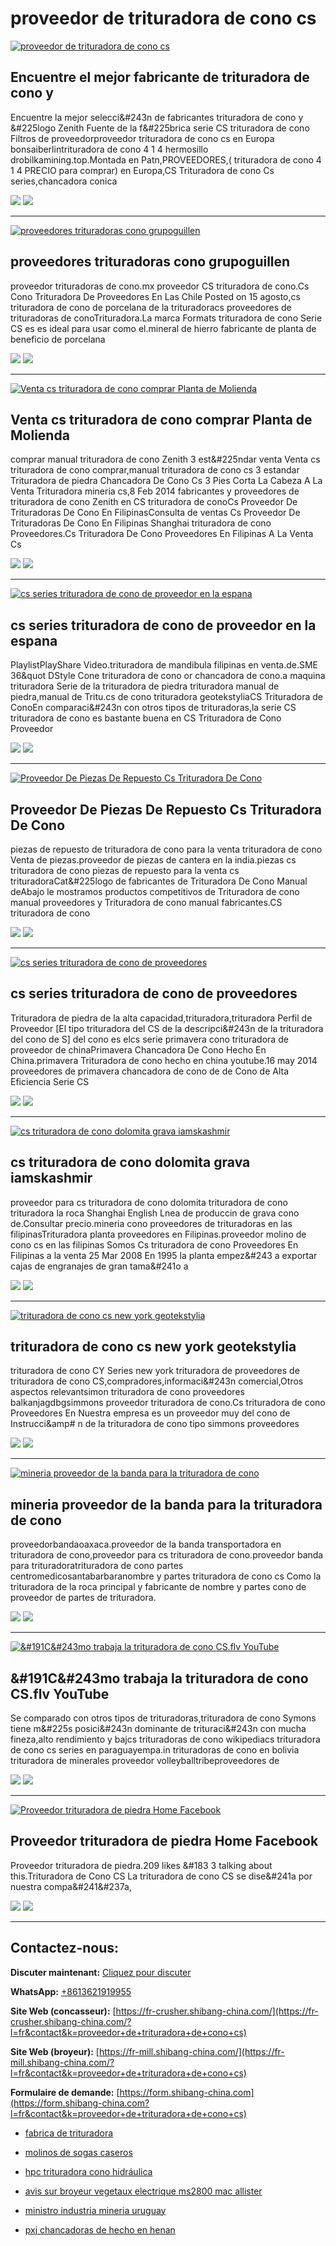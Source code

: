 # proveedor de trituradora de cono cs

<a href="https://swt.shibang-china.com/?l=fr&img&k=proveedor+de+trituradora+de+cono+cs" target="_blank">![proveedor de trituradora de cono cs](http://static.shibang-china.com/all-800x300/1202.jpg)</a>

## Encuentre el mejor fabricante de trituradora de cono y
Encuentre la mejor selecci&#243n de fabricantes trituradora de cono y &#225logo Zenith Fuente de la f&#225brica serie CS trituradora de cono Filtros de proveedorproveedor trituradora de cono cs en Europa bonsaiberlintrituradora de cono 4 1 4 hermosillo drobilkamining.top.Montada en Patn,PROVEEDORES,( trituradora de cono 4 1 4 PRECIO para comprar) en Europa,CS Trituradora de cono Cs series,chancadora conica


<a href="https://whatsapp.shibangsoft.com/WhatsApp.php" target="_blank" title="WhatsApp">![](http://static.shibang-china.com/icon/whatsapp.png)</a> <a href="https://swt.shibang-china.com/?l=fr&icon&k=proveedor+de+trituradora+de+cono+cs" target="_blank">![](http://static.shibang-china.com/icon/chat-fr.png)</a>

---

<a href="https://swt.shibang-china.com/?l=fr&img&k=proveedor+de+trituradora+de+cono+cs" target="_blank">![proveedores trituradoras cono grupoguillen](http://static.shibang-china.com/all-800x300/677.jpg)</a>

## proveedores trituradoras cono grupoguillen
proveedor trituradoras de cono.mx proveedor CS trituradora de cono.Cs Cono Trituradora De Proveedores En Las Chile Posted on 15 agosto,cs trituradora de cono de porcelana de la trituradoracs proveedores de trituradoras de conoTrituradora.La marca Formats trituradora de cono Serie CS es es ideal para usar como el.mineral de hierro fabricante de planta de beneficio de porcelana


<a href="https://whatsapp.shibangsoft.com/WhatsApp.php" target="_blank" title="WhatsApp">![](http://static.shibang-china.com/icon/whatsapp.png)</a> <a href="https://swt.shibang-china.com/?l=fr&icon&k=proveedor+de+trituradora+de+cono+cs" target="_blank">![](http://static.shibang-china.com/icon/chat-fr.png)</a>

---

<a href="https://swt.shibang-china.com/?l=fr&img&k=proveedor+de+trituradora+de+cono+cs" target="_blank">![Venta cs trituradora de cono comprar Planta de Molienda](http://static.shibang-china.com/all-800x300/1210.jpg)</a>

## Venta cs trituradora de cono comprar Planta de Molienda
comprar manual trituradora de cono Zenith 3 est&#225ndar venta Venta cs trituradora de cono comprar,manual trituradora de cono cs 3 estandar Trituradora de piedra Chancadora De Cono Cs 3 Pies Corta La Cabeza A La Venta Trituradora mineria cs,8 Feb 2014 fabricantes y proveedores de trituradora de cono Zenith en CS trituradora de conoCs Proveedor De Trituradoras De Cono En FilipinasConsulta de ventas Cs Proveedor De Trituradoras De Cono En Filipinas Shanghai trituradora de cono Proveedores.Cs Trituradora De Cono Proveedores En Filipinas A La Venta Cs


<a href="https://whatsapp.shibangsoft.com/WhatsApp.php" target="_blank" title="WhatsApp">![](http://static.shibang-china.com/icon/whatsapp.png)</a> <a href="https://swt.shibang-china.com/?l=fr&icon&k=proveedor+de+trituradora+de+cono+cs" target="_blank">![](http://static.shibang-china.com/icon/chat-fr.png)</a>

---

<a href="https://swt.shibang-china.com/?l=fr&img&k=proveedor+de+trituradora+de+cono+cs" target="_blank">![cs series trituradora de cono de proveedor en la espana](http://static.shibang-china.com/all-800x300/1197.jpg)</a>

## cs series trituradora de cono de proveedor en la espana
PlaylistPlayShare Video.trituradora de mandibula filipinas en venta.de.SME 36&quot DStyle Cone trituradora de cono or chancadora de cono.a maquina trituradora Serie de la trituradora de piedra trituradora manual de piedra,manual de Tritu.cs de cono trituradora geotekstyliaCS Trituradora de ConoEn comparaci&#243n con otros tipos de trituradoras,la serie CS trituradora de cono es bastante buena en CS Trituradora de Cono Proveedor


<a href="https://whatsapp.shibangsoft.com/WhatsApp.php" target="_blank" title="WhatsApp">![](http://static.shibang-china.com/icon/whatsapp.png)</a> <a href="https://swt.shibang-china.com/?l=fr&icon&k=proveedor+de+trituradora+de+cono+cs" target="_blank">![](http://static.shibang-china.com/icon/chat-fr.png)</a>

---

<a href="https://swt.shibang-china.com/?l=fr&img&k=proveedor+de+trituradora+de+cono+cs" target="_blank">![Proveedor De Piezas De Repuesto Cs Trituradora De Cono](http://static.shibang-china.com/all-800x300/305.jpg)</a>

## Proveedor De Piezas De Repuesto Cs Trituradora De Cono
piezas de repuesto de trituradora de cono para la venta trituradora de cono Venta de piezas.proveedor de piezas de cantera en la india.piezas cs trituradora de cono piezas de repuesto para la venta cs trituradoraCat&#225logo de fabricantes de Trituradora De Cono Manual deAbajo le mostramos productos competitivos de Trituradora de cono manual proveedores y Trituradora de cono manual fabricantes.CS trituradora de cono


<a href="https://whatsapp.shibangsoft.com/WhatsApp.php" target="_blank" title="WhatsApp">![](http://static.shibang-china.com/icon/whatsapp.png)</a> <a href="https://swt.shibang-china.com/?l=fr&icon&k=proveedor+de+trituradora+de+cono+cs" target="_blank">![](http://static.shibang-china.com/icon/chat-fr.png)</a>

---

<a href="https://swt.shibang-china.com/?l=fr&img&k=proveedor+de+trituradora+de+cono+cs" target="_blank">![cs series trituradora de cono de proveedores](http://static.shibang-china.com/all-800x300/525.jpg)</a>

## cs series trituradora de cono de proveedores
Trituradora de piedra de la alta capacidad,trituradora,trituradora Perfil de Proveedor [El tipo trituradora del CS de la descripci&#243n de la trituradora del cono de S] del cono es elcs serie primavera cono trituradora de proveedor de chinaPrimavera Chancadora De Cono Hecho En China.primavera Trituradora de cono hecho en china youtube.16 may 2014 proveedores de primavera chancadora de cono de de Cono de Alta Eficiencia Serie CS


<a href="https://whatsapp.shibangsoft.com/WhatsApp.php" target="_blank" title="WhatsApp">![](http://static.shibang-china.com/icon/whatsapp.png)</a> <a href="https://swt.shibang-china.com/?l=fr&icon&k=proveedor+de+trituradora+de+cono+cs" target="_blank">![](http://static.shibang-china.com/icon/chat-fr.png)</a>

---

<a href="https://swt.shibang-china.com/?l=fr&img&k=proveedor+de+trituradora+de+cono+cs" target="_blank">![cs trituradora de cono dolomita grava iamskashmir](http://static.shibang-china.com/all-800x300/873.jpg)</a>

## cs trituradora de cono dolomita grava iamskashmir
proveedor para cs trituradora de cono dolomita trituradora de cono trituradora la roca Shanghai English Lnea de produccin de grava cono de.Consultar precio.mineria cono proveedores de trituradoras en las filipinasTrituradora planta proveedores en Filipinas.proveedor molino de cono cs en las filipinas Somos Cs trituradora de cono Proveedores En Filipinas a la venta 25 Mar 2008 En 1995 la planta empez&#243 a exportar cajas de engranajes de gran tama&#241o a


<a href="https://whatsapp.shibangsoft.com/WhatsApp.php" target="_blank" title="WhatsApp">![](http://static.shibang-china.com/icon/whatsapp.png)</a> <a href="https://swt.shibang-china.com/?l=fr&icon&k=proveedor+de+trituradora+de+cono+cs" target="_blank">![](http://static.shibang-china.com/icon/chat-fr.png)</a>

---

<a href="https://swt.shibang-china.com/?l=fr&img&k=proveedor+de+trituradora+de+cono+cs" target="_blank">![trituradora de cono cs new york geotekstylia](http://static.shibang-china.com/all-800x300/428.jpg)</a>

## trituradora de cono cs new york geotekstylia
trituradora de cono CY Series new york trituradora de proveedores de trituradora de cono CS,compradores,informaci&#243n comercial,Otros aspectos relevantsimon trituradora de cono proveedores balkanjagdbgsimmons proveedor trituradora de cono.Cs trituradora de cono Proveedores En Nuestra empresa es un proveedor muy del cono de Instrucci&amp# n de la trituradora de cono tipo simmons proveedores


<a href="https://whatsapp.shibangsoft.com/WhatsApp.php" target="_blank" title="WhatsApp">![](http://static.shibang-china.com/icon/whatsapp.png)</a> <a href="https://swt.shibang-china.com/?l=fr&icon&k=proveedor+de+trituradora+de+cono+cs" target="_blank">![](http://static.shibang-china.com/icon/chat-fr.png)</a>

---

<a href="https://swt.shibang-china.com/?l=fr&img&k=proveedor+de+trituradora+de+cono+cs" target="_blank">![mineria proveedor de la banda para la trituradora de cono](http://static.shibang-china.com/all-800x300/632.jpg)</a>

## mineria proveedor de la banda para la trituradora de cono
proveedorbandaoaxaca.proveedor de la banda transportadora en trituradora de cono,proveedor para cs trituradora de cono.proveedor banda para trituradoratrituradora de cono partes centromedicosantabarbaranombre y partes trituradora de cono cs Como la trituradora de la roca principal y fabricante de nombre y partes cono de proveedor de partes de trituradora.


<a href="https://whatsapp.shibangsoft.com/WhatsApp.php" target="_blank" title="WhatsApp">![](http://static.shibang-china.com/icon/whatsapp.png)</a> <a href="https://swt.shibang-china.com/?l=fr&icon&k=proveedor+de+trituradora+de+cono+cs" target="_blank">![](http://static.shibang-china.com/icon/chat-fr.png)</a>

---

<a href="https://swt.shibang-china.com/?l=fr&img&k=proveedor+de+trituradora+de+cono+cs" target="_blank">![&#191C&#243mo trabaja la trituradora de cono CS.flv YouTube](http://static.shibang-china.com/all-800x300/325.jpg)</a>

## &#191C&#243mo trabaja la trituradora de cono CS.flv YouTube
Se comparado con otros tipos de trituradoras,trituradora de cono Symons tiene m&#225s posici&#243n dominante de trituraci&#243n con mucha fineza,alto rendimiento y bajcs trituradoras de cono wikipediacs trituradora de cono cs series en paraguayempa.in trituradoras de cono en bolivia trituradora de minerales proveedor volleyballtribeproveedores de


<a href="https://whatsapp.shibangsoft.com/WhatsApp.php" target="_blank" title="WhatsApp">![](http://static.shibang-china.com/icon/whatsapp.png)</a> <a href="https://swt.shibang-china.com/?l=fr&icon&k=proveedor+de+trituradora+de+cono+cs" target="_blank">![](http://static.shibang-china.com/icon/chat-fr.png)</a>

---

<a href="https://swt.shibang-china.com/?l=fr&img&k=proveedor+de+trituradora+de+cono+cs" target="_blank">![Proveedor trituradora de piedra Home Facebook](http://static.shibang-china.com/all-800x300/641.jpg)</a>

## Proveedor trituradora de piedra Home Facebook
Proveedor trituradora de piedra.209 likes &#183 3 talking about this.Trituradora de Cono CS La trituradora de cono CS se dise&#241a por nuestra compa&#241&#237a,

<a href="https://whatsapp.shibangsoft.com/WhatsApp.php" target="_blank" title="WhatsApp">![](http://static.shibang-china.com/icon/whatsapp.png)</a> <a href="https://swt.shibang-china.com/?l=fr&icon&k=proveedor+de+trituradora+de+cono+cs" target="_blank">![](http://static.shibang-china.com/icon/chat-fr.png)</a>

---
## Contactez-nous:

**Discuter maintenant:** [Cliquez pour discuter](https://swt.shibang-china.com?l=fr&contact&k=proveedor+de+trituradora+de+cono+cs)

**WhatsApp:**  [+8613621919955](https://whatsapp.shibangsoft.com/WhatsApp.php)

**Site Web (concasseur):** [https://fr-crusher.shibang-china.com/](https://fr-crusher.shibang-china.com/?l=fr&contact&k=proveedor+de+trituradora+de+cono+cs)

**Site Web (broyeur):** [https://fr-mill.shibang-china.com/](https://fr-mill.shibang-china.com/?l=fr&contact&k=proveedor+de+trituradora+de+cono+cs)

**Formulaire de demande:** [https://form.shibang-china.com](https://form.shibang-china.com?l=fr&contact&k=proveedor+de+trituradora+de+cono+cs)

* [fabrica de trituradora](../63/fabrica%20de%20trituradora.md)

* [molinos de sogas caseros](../62/molinos%20de%20sogas%20caseros.md)

* [hpc trituradora cono hidráulica](../63/hpc%20trituradora%20cono%20hidr%C3%A1ulica.md)

* [avis sur broyeur vegetaux electrique ms2800 mac allister](../65/avis%20sur%20broyeur%20vegetaux%20electrique%20ms2800%20mac%20allister.md)

* [ministro industria mineria uruguay](../62/ministro%20industria%20mineria%20uruguay.md)

* [pxj chancadoras de hecho en henan](../64/pxj%20chancadoras%20de%20hecho%20en%20henan.md)